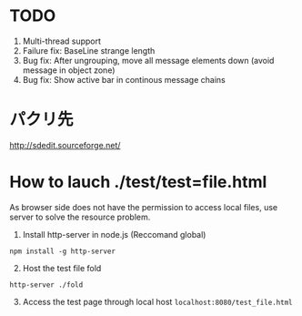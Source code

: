 # TODO
1. Multi-thread support
2. Failure fix: BaseLine strange length
3. Bug fix: After ungrouping, move all message elements down (avoid message in object zone)
4. Bug fix: Show active bar in continous message chains

# パクリ先
http://sdedit.sourceforge.net/

# How to lauch ./test/test=file.html
As browser side does not have the permission to access local files, use server to solve the resource problem.

1. Install http-server in node.js (Reccomand global)
```
npm install -g http-server
```

2. Host the test file fold
```
http-server ./fold
```

3. Access the test page through local host `localhost:8080/test_file.html`
